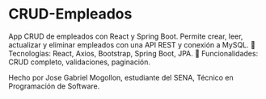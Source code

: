 # CRUD-Empleados
App CRUD de empleados con React y Spring Boot. Permite crear, leer, actualizar y eliminar empleados con una API REST y conexión a MySQL.  🚀 Tecnologías: React, Axios, Bootstrap, Spring Boot, JPA. 📌 Funcionalidades: CRUD completo, validaciones, paginación.

Hecho por Jose Gabriel Mogollon, estudiante del SENA, Técnico en Programación de Software.
